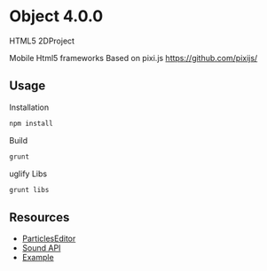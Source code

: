 # Object  4.0.0
HTML5 2DProject 

Mobile Html5 frameworks
Based on pixi.js https://github.com/pixijs/


## Usage

Installation

```bash
npm install
```

Build

```bash
grunt
```

uglify Libs

```bash
grunt libs
```


## Resources
* [ParticlesEditor](http://pixijs.github.io/pixi-particles-editor)
* [Sound API](https://github.com/pixijs/pixi-sound)
* [Example](http://watertian.github.io/Object/)
